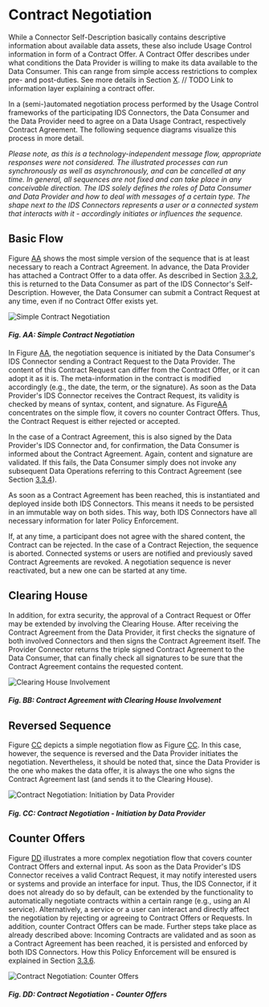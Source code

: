 # Contract Negotiation

While a Connector Self-Description basically contains descriptive information about available 
data assets, these also include Usage Control information in form of a Contract Offer. A Contract 
Offer describes under what conditions the Data Provider is willing to make its data available to the 
Data Consumer. This can range from simple access restrictions to complex pre- and post-duties. See 
more details in Section [X](). // TODO Link to information layer explaining a contract offer.

In a (semi-)automated negotiation process performed by the Usage Control frameworks of the 
participating IDS Connectors, the Data Consumer and the Data Provider need to agree on a Data Usage
Contract, respectively Contract Agreement. The following sequence diagrams visualize this process in 
more detail.

_Please note, as this is a technology-independent message flow, appropriate responses were not
considered. The illustrated processes can run synchronously as well as asynchronously, and can be
cancelled at any time.
In general, all sequences are not fixed and can take place in any conceivable direction. The IDS
solely defines the roles of Data Consumer and Data Provider and how to deal with messages of a
certain type.
The shape next to the IDS Connectors represents a user or a connected system that interacts with 
it - accordingly initiates or influences the sequence._

## Basic Flow

Figure [AA](#_fig-aa-simple-contract-negotiation_) shows the most simple version of the sequence 
that is at least necessary to reach a Contract Agreement. In advance, the Data Provider has attached 
a Contract Offer to a data offer. As described in Section [3.3.2](3_3_2_Data_Offering.md), this is 
returned to the Data Consumer as part of the IDS Connector's Self-Description. However, the Data 
Consumer can submit a Contract Request at any time, even if no Contract Offer exists yet.

![Simple Contract Negotiation](media/policy-negotiation-sequence-1.png)
#### _Fig. AA: Simple Contract Negotiation_

In Figure [AA](#_fig-aa-simple-contract-negotiation_), the negotiation sequence is initiated by the 
Data Consumer's IDS Connector sending a Contract Request to the Data Provider. The content of this 
Contract Request can differ from the Contract Offer, or it can adopt it as it is. The 
meta-information in the contract is modified accordingly (e.g., the date, the term, or the 
signature). As soon as the Data Provider's IDS Connector receives the Contract Request, its validity 
is checked by means of syntax, content, and signature. As Figure[AA](#_fig-aa-simple-contract-negotiation_) 
concentrates on the simple flow, it covers no counter Contract Offers. Thus, the Contract Request is 
either rejected or accepted.

In the case of a Contract Agreement, this is also signed by the Data Provider's IDS Connector and, 
for confirmation, the Data Consumer is informed about the Contract Agreement. Again, content and
signature are validated. If this fails, the Data Consumer simply does not invoke any subsequent 
Data Operations referring to this Contract Agreement (see Section [3.3.4](3_3_4_Exchanging_Data.md)).

As soon as a Contract Agreement has been reached, this is instantiated and deployed inside both IDS 
Connectors. This means it needs to be persisted in an immutable way on both sides. This way, both 
IDS Connectors have all necessary information for later Policy Enforcement.

If, at any time, a participant does not agree with the shared content, the Contract can be
rejected. In the case of a Contract Rejection, the sequence is aborted. Connected systems or users
are notified and previously saved Contract Agreements are revoked. A negotiation sequence is never
reactivated, but a new one can be started at any time.

## Clearing House

In addition, for extra security, the approval of a Contract Request or Offer may be extended by
involving the Clearing House. After receiving the Contract Agreement from the Data Provider, it 
first checks the signature of both involved Connectors and then signs the Contract Agreement itself. 
The Provider Connector returns the triple signed Contract Agreement to the Data Consumer, that can
finally check all signatures to be sure that the Contract Agreement contains the requested content.

![Clearing House Involvement](media/policy-negotiation-sequence-4.png)
#### _Fig. BB: Contract Agreement with Clearing House Involvement_

## Reversed Sequence

Figure [CC](#_fig-cc-contract-negotiation---initiation-by-data-provider_) depicts a simple 
negotiation flow as Figure [CC](#_fig-cc-contract-negotiation---initiation-by-data-provider_). 
In this case, however, the sequence is reversed and the Data Provider initiates the negotiation. 
Nevertheless, it should be noted that, since the Data Provider is the one who makes the data offer, 
it is always the one who signs the Contract Agreement last (and sends it to the Clearing House).

![Contract Negotiation: Initiation by Data Provider](media/policy-negotiation-sequence-2.png)
#### _Fig. CC: Contract Negotiation - Initiation by Data Provider_

## Counter Offers

Figure [DD](#_fig-dd-contract-negotiation---counter-offers_) illustrates a more complex negotiation 
flow that covers counter Contract Offers and external input. As soon as the Data Provider's IDS 
Connector receives a valid Contract Request, it may notify interested users or systems and provide 
an interface for input. Thus, the IDS Connector, if it does not already do so by default, can be 
extended by the functionality to automatically negotiate contracts within a certain range (e.g., 
using an AI service). Alternatively, a service or a user can interact and directly affect the 
negotiation by rejecting or agreeing to Contract Offers or Requests. In addition, counter Contract 
Offers can be made. Further steps take place as already described above: Incoming Contracts are 
validated and as soon as a Contract Agreement has been reached, it is persisted and enforced by both 
IDS Connectors. How this Policy Enforcement will be ensured is explained in Section 
[3.3.6](3_3_6_Policy_Enforcement.md).

![Contract Negotiation: Counter Offers](media/policy-negotiation-sequence-3.png)
#### _Fig. DD: Contract Negotiation - Counter Offers_
